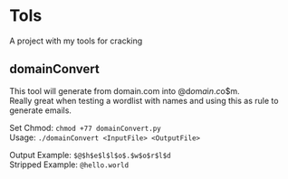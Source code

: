 # Tols  
A project with my tools for cracking    

## domainConvert  
This tool will generate from domain.com into $@$d$o$m$a$i$n$.$c$o$m.  
Really great when testing a wordlist with names and using this as rule to generate emails.  
  
Set Chmod: `chmod +77 domainConvert.py`  
Usage: `./domainConvert <InputFile> <OutputFile>`  
  
Output Example: `$@$h$e$l$l$o$.$w$o$r$l$d`  
Stripped Example: `@hello.world`  
